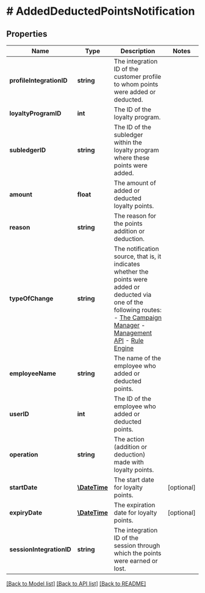 # # AddedDeductedPointsNotification

## Properties

Name | Type | Description | Notes
------------ | ------------- | ------------- | -------------
**profileIntegrationID** | **string** | The integration ID of the customer profile to whom points were added or deducted. | 
**loyaltyProgramID** | **int** | The ID of the loyalty program. | 
**subledgerID** | **string** | The ID of the subledger within the loyalty program where these points were added. | 
**amount** | **float** | The amount of added or deducted loyalty points. | 
**reason** | **string** | The reason for the points addition or deduction. | 
**typeOfChange** | **string** | The notification source, that is, it indicates whether the points were added or deducted via one of the following routes:  - [The Campaign Manager](/docs/product/getting-started)  - [Management API](/management-api#tag/Loyalty)  - [Rule Engine](/docs/product/applications/evaluation-order-for-rules-and-filters) | 
**employeeName** | **string** | The name of the employee who added or deducted points. | 
**userID** | **int** | The ID of the employee who added or deducted points. | 
**operation** | **string** | The action (addition or deduction) made with loyalty points. | 
**startDate** | [**\DateTime**](\DateTime.md) | The start date for loyalty points. | [optional] 
**expiryDate** | [**\DateTime**](\DateTime.md) | The expiration date for loyalty points. | [optional] 
**sessionIntegrationID** | **string** | The integration ID of the session through which the points were earned or lost. | 

[[Back to Model list]](../../README.md#documentation-for-models) [[Back to API list]](../../README.md#documentation-for-api-endpoints) [[Back to README]](../../README.md)


